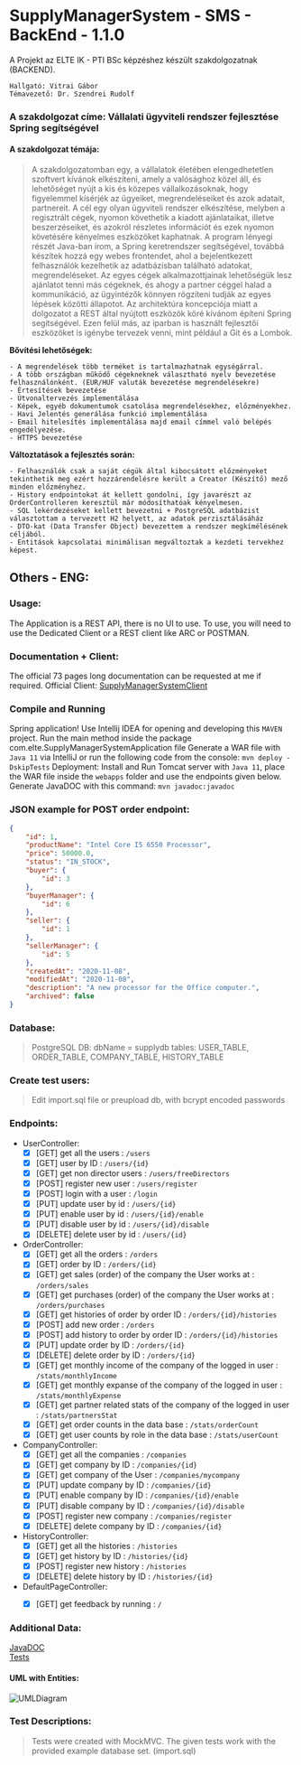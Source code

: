 # SupplyManagerSystem - SMS - BackEnd - 1.1.0
A Projekt az ELTE IK - PTI BSc képzéshez készült szakdolgozatnak (BACKEND).

```
Hallgató: Vitrai Gábor
Témavezető: Dr. Szendrei Rudolf
```
### A szakdolgozat címe: Vállalati ügyviteli rendszer fejlesztése Spring segítségével
#### A szakdolgozat témája:
> A szakdolgozatomban egy, a vállalatok életében elengedhetetlen szoftvert kívánok elkészíteni, amely a valósághoz közel áll, és
> lehetőséget nyújt a kis és közepes vállalkozásoknak, hogy figyelemmel kísérjék az ügyeiket, megrendeléseiket és azok adatait,
> partnereit. A cél egy olyan ügyviteli rendszer elkészítése, melyben a regisztrált cégek, nyomon követhetik a kiadott ajánlataikat,
> illetve beszerzéseiket, és azokról részletes információt és ezek nyomon követésére kényelmes eszközöket kaphatnak. A program
> lényegi részét Java-ban írom, a Spring keretrendszer segítségével, továbbá készítek hozzá egy webes frontendet, ahol a
> bejelentkezett felhasználók kezelhetik az adatbázisban található adatokat, megrendeléseket. Az egyes cégek alkalmazottjainak
> lehetőségük lesz ajánlatot tenni más cégeknek, és ahogy a partner céggel halad a kommunikáció, az ügyintézők könnyen rögzíteni
> tudják az egyes lépések közötti állapotot. Az architektúra koncepciója miatt a dolgozatot a REST által nyújtott eszközök köré
> kívánom építeni Spring segítségével. Ezen felül más, az iparban is használt fejlesztői eszközöket is igénybe tervezek venni, mint
> például a Git és a Lombok.

**Bővítési lehetőségek:**

	- A megrendelések több terméket is tartalmazhatnak egységárral.
	- A több országban működő cégekneknek választható nyelv bevezetése felhasználónként. (EUR/HUF valuták bevezetése megrendelésekre)
	- Értesítések bevezetése
	- Útvonaltervezés implementálása
	- Képek, egyéb dokumentumok csatolása megrendelésekhez, előzményekhez.
	- Havi Jelentés generálása funkció implementálása
	- Email hitelesítés implementálása majd email címmel való belépés engedélyezése.    
    - HTTPS bevezetése
    
    
**Változtatások a fejlesztés során:**

    - Felhasználók csak a saját cégük által kibocsátott előzményeket tekinthetik meg ezért hozzárendelésre került a Creator (Készítő) mező minden előzményhez.
    - History endpointokat át kellett gondolni, így javarészt az OrderControlleren keresztül már módosíthatóak kényelmesen.
    - SQL lekérdezéseket kellett bevezetni + PostgreSQL adatbázist választottam a tervezett H2 helyett, az adatok perzisztálásáház
    - DTO-kat (Data Transfer Object) bevezettem a rendszer megkímélésének céljából.
    - Entitások kapcsolatai minimálisan megváltoztak a kezdeti tervekhez képest.
    
## Others - ENG:
### Usage:
 The Application is a REST API, there is no UI to use. To use, you will need to use the Dedicated Client or a REST client like ARC or POSTMAN. 

### Documentation + Client:
 The official 73 pages long documentation can be requested at me if required.
 Official Client: [SupplyManagerSystemClient](https://github.com/BSSB33/supplyManagerSystemClient)

### Compile and Running
 Spring application!
 Use Intellij IDEA for opening and developing this `MAVEN` project. Run the main method inside the package com.elte.SupplyManagerSystemApplication file
 Generate a WAR file with `Java 11` via IntelliJ or run the following code from the console: `mvn deploy -DskipTests`
 Deployment: Install and Run Tomcat server with `Java 11`, place the WAR file inside the `webapps` folder and use the endpoints given below.
 Generate JavaDOC with this command: `mvn javadoc:javadoc`
 
### JSON example for POST order endpoint:
```json
{
    "id": 1,
    "productName": "Intel Core I5 6550 Processor",
    "price": 50000.0,
    "status": "IN_STOCK",
    "buyer": {
        "id": 3
    },
    "buyerManager": {
        "id": 6
    },
    "seller": {
        "id": 1
    },
    "sellerManager": {
        "id": 5
    },
    "createdAt": "2020-11-08",
    "modifiedAt": "2020-11-08",
    "description": "A new processor for the Office computer.",
    "archived": false
}
```

### Database:
>PostgreSQL DB:
> dbName = supplydb
> tables: USER_TABLE, ORDER_TABLE, COMPANY_TABLE, HISTORY_TABLE 

### Create test users:
>Edit import.sql file or preupload db, with bcrypt encoded passwords

### Endpoints:
- UserController:
    - [x] [GET] get all the users : `/users`
    - [x] [GET] user by ID : `/users/{id}`
    - [x] [GET] get non director users : `/users/freeDirectors`
    - [x] [POST] register new user : `/users/register`
    - [x] [POST] login with a user : `/login`
    - [x] [PUT] update user by id : `/users/{id}`
    - [X] [PUT] enable user by id : `/users/{id}/enable`
    - [X] [PUT] disable user by id : `/users/{id}/disable`
    - [x] [DELETE] delete user by id : `/users/{id}`
    
- OrderController:
    - [x] [GET] get all the orders : `/orders`
    - [x] [GET] order by ID : `/orders/{id}`
    - [x] [GET] get sales (order) of the company the User works at : `/orders/sales`
    - [x] [GET] get purchases (order) of the company the User works at : `/orders/purchases`
    - [x] [GET] get histories of order by order ID : `/orders/{id}/histories`
    - [x] [POST] add new order : `/orders`
    - [x] [POST] add history to order by order ID : `/orders/{id}/histories`
    - [x] [PUT] update order by ID : `/orders/{id}`
    - [x] [DELETE] delete order by ID : `/orders/{id}`
    - [x] [GET] get monthly income of the company of the logged in user : `/stats/monthlyIncome`
    - [x] [GET] get monthly expanse of the company of the logged in user : `/stats/monthlyExpense`
    - [x] [GET] get partner related stats of the company of the logged in user : `/stats/partnersStat`
    - [x] [GET] get order counts in the data base : `/stats/orderCount`
    - [x] [GET] get user counts by role in the data base : `/stats/userCount`
    
- CompanyController:
    - [x] [GET] get all the companies : `/companies`
    - [x] [GET] get company by ID : `/companies/{id}`
    - [x] [GET] get company of the User : `/companies/mycompany`
    - [x] [PUT] update company by ID : `/companies/{id}`
    - [x] [PUT] enable company by ID : `/companies/{id}/enable`
    - [x] [PUT] disable company by ID : `/companies/{id}/disable`
    - [x] [POST] register new company : `/companies/register`
    - [x] [DELETE] delete company by ID : `/companies/{id}`
    
- HistoryController:
    - [x] [GET] get all the histories : `/histories`
    - [x] [GET] get history by ID : `/histories/{id}`
    - [x] [POST] register new history : `/histories`
    - [x] [DELETE] delete history by ID : `/histories/{id}`
    
- DefaultPageController:
    - [x] [GET] get feedback by running : `/`
    
    
### Additional Data:
 [JavaDOC](https://github.com/BSSB33/supplyManagerSystem/tree/release/RELEASE-1.0.0/docs)  
 [Tests](https://github.com/BSSB33/supplyManagerSystem/tree/release/RELEASE-1.0.0/docs/TestResults)
 
#### UML with Entities:
 
![UMLDiagram](https://github.com/BSSB33/supplyManagerSystem/blob/release/RELEASE-1.0.0/docs/UML/EntitiesUML.png "UML with Entities")

### Test Descriptions:
> Tests were created with MockMVC.
> The given tests work with the provided example database set. (import.sql)
    
